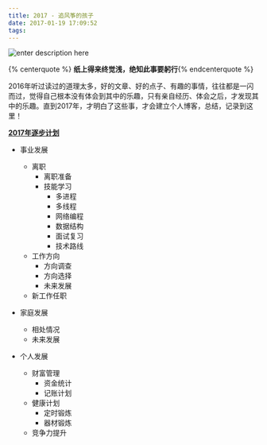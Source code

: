 ```yaml
---
title: 2017 - 追风筝的孩子
date: 2017-01-19 17:09:52
tags:
---
```

![enter description here][1]
<!-- more -->
{% centerquote %} **纸上得来终觉浅，绝知此事要躬行**{% endcenterquote %}

2016年听过读过的道理太多，好的文章、好的点子、有趣的事情，往往都是一闪而过，觉得自己根本没有体会到其中的乐趣，只有亲自经历、体会之后，才发现其中的乐趣。直到2017年，才明白了这些事，才会建立个人博客，总结，记录到这里！

**[2017年逐步计划][2]**
 - 事业发展
	-  离职
		-  离职准备
		-  技能学习
			-  多进程
			-  多线程
			-  网络编程
			-  数据结构
			-  面试复习
			-  技术路线
	-  工作方向
		-  方向调查
		-  方向选择
		-  未来发展
	-  新工作任职
- 家庭发展
	- 相处情况
	- 未来发展
- 个人发展
	- 财富管理
		- 资金统计
		- 记账计划
	- 健康计划
		- 定时锻炼
		- 器材锻炼
	- 竞争力提升


  [1]: http://oimqf80rv.bkt.clouddn.com/2017%E8%BF%BD%E9%A3%8E%E7%AD%9D%E7%9A%84%E5%AD%A9%E5%AD%90-1.png
  [2]: https://www.processon.com/view/link/588087dce4b098bf4ce2fb08
  [3]: https://www.processon.com/view/link/588087dce4b098bf4ce2fb08